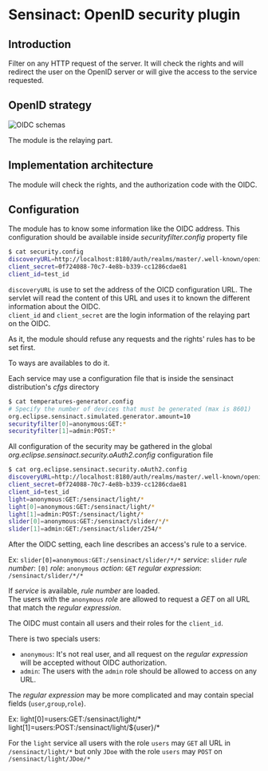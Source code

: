 # Sensinact: OpenID security plugin

## Introduction

Filter on any HTTP request of the server. It will check the rights and will 
redirect the user on the OpenID server or will give the access to the service 
requested.

## OpenID strategy

![OIDC schemas](./Schemas_OIDC.png)

The module is the relaying part.

## Implementation architecture

The module will check the rights, and the authorization code with the OIDC.

## Configuration

The module has to know some information like the OIDC address.
This configuration should be available inside *securityfilter.config* property
file

```bash
$ cat security.config 
discoveryURL=http://localhost:8180/auth/realms/master/.well-known/openid-configuration
client_secret=0f724088-70c7-4e8b-b339-cc1286cdae81
client_id=test_id
```

`discoveryURL` is use to set the address of the OICD configuration URL.
The servlet will read the content of this URL and uses it to known 
the different information about the OIDC.  
`client_id` and `client_secret` are the login information of the relaying part
on the OIDC.

As it, the module should refuse any requests and the rights' rules
has to be set first.

To ways are availables to do it.

Each service may use a configuration file that is inside the sensinact 
distribution's *cfgs* directory

```bash
$ cat temperatures-generator.config
# Specify the number of devices that must be generated (max is 8601)
org.eclipse.sensinact.simulated.generator.amount=10
securityfilter[0]=anonymous:GET:*
securityfilter[1]=admin:POST:*
```
All configuration of the security may be gathered in the global *org.eclipse.sensinact.security.oAuth2.config* configuration file

```bash
$ cat org.eclipse.sensinact.security.oAuth2.config 
discoveryURL=http://localhost:8180/auth/realms/master/.well-known/openid-configuration
client_secret=0f724088-70c7-4e8b-b339-cc1286cdae81
client_id=test_id
light=anonymous:GET:/sensinact/light/*
light[0]=anonymous:GET:/sensinact/light/*
light[1]=admin:POST:/sensinact/light/*
slider[0]=anonymous:GET:/sensinact/slider/*/*
slider[1]=admin:GET:/sensinact/slider/254/*
```

After the OIDC setting, each line describes an access's rule to a service.

Ex: `slider[0]=anonymous:GET:/sensinact/slider/*/*`
_service_: `slider`
_rule number_: `[0]`
_role_: `anonymous`
_action_: `GET`
_regular expression_: `/sensinact/slider/*/*`

If _service_ is available, _rule number_ are loaded.  
The users with the `anonymous` _role_ are allowed to request a _GET_
on all URL that match the _regular expression_.

The OIDC must contain all users and their roles for the `client_id`.

There is two specials users:
 * `anonymous`: It's not real user, and all request on the _regular expression_ will be accepted without OIDC authorization.
 * `admin`: The users with the `admin` role should be allowed to access on any URL.

The _regular expression_ may be more complicated and may contain special fields (`user`,`group`,`role`).

Ex:
    light[0]=users:GET:/sensinact/light/*  
    light[1]=users:POST:/sensinact/light/${user}/*

For the `light` service all users with the role `users` may `GET` all URL
in `/sensinact/light/*` but only `JDoe` with the role `users` may `POST` on 
`/sensinact/light/JDoe/*`

